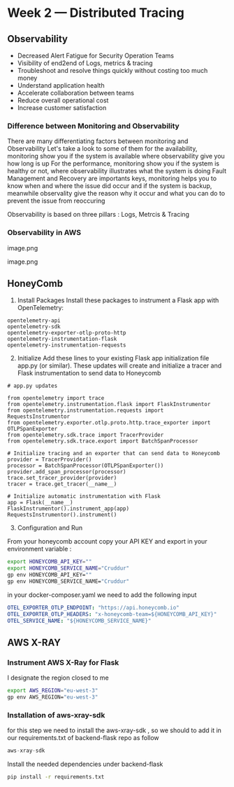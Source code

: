# Week 2 — Distributed Tracing

## Observability

- Decreased Alert Fatigue for Security Operation Teams
- Visibility of end2end of Logs, metrics & tracing
- Troubleshoot and resolve things quickly without costing too much money
- Understand application health
- Accelerate collaboration between teams
- Reduce overall operational cost
- Increase customer satisfaction

### Difference between Monitoring and Observability

There are many differentiating factors between monitoring and Observability
Let's take a look to some of them
for the availability, monitoring show you if the system is available where observability give you how long is up
For the performance, monitoring show you if the system is healthy or not, where observability illustrates what the system is doing
Fault Management and Recovery are importants keys, monitoring helps you to know  when and where the issue did occur and if the system is backup, meanwhile observality give the reason why it occur and what you can do to prevent the issue from reoccuring


Observability is based on three pillars : Logs, Metrcis & Tracing

### Observability in AWS 

image.png


image.png

## HoneyComb

1. Install Packages
Install these packages to instrument a Flask app with OpenTelemetry:

```
opentelemetry-api
opentelemetry-sdk
opentelemetry-exporter-otlp-proto-http
opentelemetry-instrumentation-flask
opentelemetry-instrumentation-requests

```
2. Initialize
Add these lines to your existing Flask app initialization file app.py (or similar). These updates will create and initialize a tracer and Flask instrumentation to send data to Honeycomb

```
# app.py updates
    
from opentelemetry import trace
from opentelemetry.instrumentation.flask import FlaskInstrumentor
from opentelemetry.instrumentation.requests import RequestsInstrumentor
from opentelemetry.exporter.otlp.proto.http.trace_exporter import OTLPSpanExporter
from opentelemetry.sdk.trace import TracerProvider
from opentelemetry.sdk.trace.export import BatchSpanProcessor

# Initialize tracing and an exporter that can send data to Honeycomb
provider = TracerProvider()
processor = BatchSpanProcessor(OTLPSpanExporter())
provider.add_span_processor(processor)
trace.set_tracer_provider(provider)
tracer = trace.get_tracer(__name__)

# Initialize automatic instrumentation with Flask
app = Flask(__name__)
FlaskInstrumentor().instrument_app(app)
RequestsInstrumentor().instrument()
```

3. Configuration and Run

From your honeycomb account copy your API KEY and export in your environment variable :

```sh
export HONEYCOMB_API_KEY=""
export HONEYCOMB_SERVICE_NAME="Cruddur"
gp env HONEYCOMB_API_KEY=""
gp env HONEYCOMB_SERVICE_NAME="Cruddur"
```

in your docker-composer.yaml  we need to add the following input 

```yml
OTEL_EXPORTER_OTLP_ENDPOINT: "https://api.honeycomb.io"
OTEL_EXPORTER_OTLP_HEADERS: "x-honeycomb-team=${HONEYCOMB_API_KEY}"
OTEL_SERVICE_NAME: "${HONEYCOMB_SERVICE_NAME}"
```

## AWS X-RAY

### Instrument AWS X-Ray for Flask

I designate the region closed to me 

```sh
export AWS_REGION="eu-west-3"
gp env AWS_REGION="eu-west-3"
```

### Installation of aws-xray-sdk

for this step we need to install the aws-xray-sdk , so we should to add it in our requirements.txt of backend-flask repo as follow

```py
aws-xray-sdk
```

Install the needed dependencies under backend-flask

```sh
pip install -r requirements.txt
```


